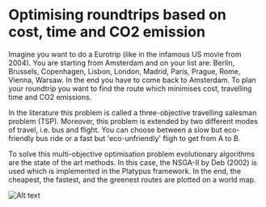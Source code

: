 # Optimising roundtrips based on cost, time and CO2 emission

Imagine you want to do a Eurotrip (like in the infamous US movie from 2004). You are starting from Amsterdam and on your list are: Berlin, Brussels, Copenhagen, Lisbon, London, Madrid, Paris, Prague, Rome, Vienna, Warsaw. In the end you have to come back to Amsterdam. To plan your roundtrip you want to find the route which minimises cost, travelling time and CO2 emissions.

In the literature this problem is called a three-objective travelling salesman problem (TSP). Moreover, this problem is extended by two different modes of travel, i.e. bus and flight. You can choose between a slow but eco-friendly bus ride or a fast but 'eco-unfriendly' fligh to get from A to B.

To solve this multi-objective optimisation problem evolutionary algorithms are the state of the art methods. In this case, the NSGA-II by Deb (2002) is used which is implemented in the Platypus framework. In the end, the cheapest, the fastest, and the greenest routes are plotted on a world map.

![Alt text](3obj_green2.png?raw=true "Title")

